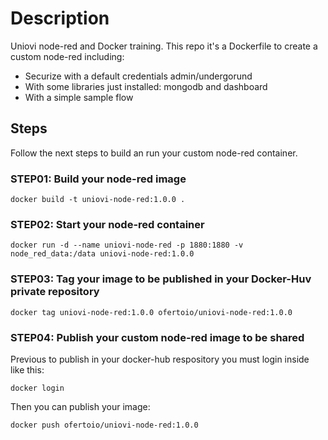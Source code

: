 # Description
Uniovi node-red and Docker training. This repo it's a Dockerfile to create a custom node-red including:
 - Securize with a default credentials admin/undergorund
 - With some libraries just installed: mongodb and dashboard
 - With a simple sample flow

## Steps 
Follow the next steps to build an run your custom node-red container.

### STEP01: Build your node-red image
 ```
docker build -t uniovi-node-red:1.0.0 .
 ```

### STEP02: Start your node-red container
 ```
docker run -d --name uniovi-node-red -p 1880:1880 -v node_red_data:/data uniovi-node-red:1.0.0
 ```

### STEP03: Tag your image to be published in your Docker-Huv private repository
```
docker tag uniovi-node-red:1.0.0 ofertoio/uniovi-node-red:1.0.0
 ```

### STEP04: Publish your custom node-red image to be shared
Previous to publish in your docker-hub respository you must login inside like this:
 ```
docker login
 ```

Then you can publish your image:

 ```
docker push ofertoio/uniovi-node-red:1.0.0
 ```
